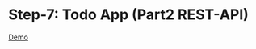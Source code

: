 # Step-7: Todo App (Part2 REST-API)

[Demo](https://stackblitz.com/edit/github-l4pjci?file=src/app/app.component.ts)
